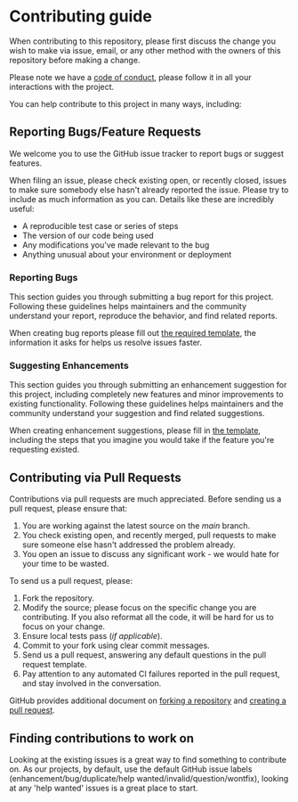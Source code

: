 # Contributing guide

When contributing to this repository, please first discuss the change you wish to make via issue, email, or any other method with the owners of this repository before making a change.

Please note we have a [code of conduct](./.github/CODE_OF_CONDUCT.md), please follow it in all your interactions with the project.

You can help contribute to this project in many ways, including:

## Reporting Bugs/Feature Requests

We welcome you to use the GitHub issue tracker to report bugs or suggest features.

When filing an issue, please check existing open, or recently closed, issues to make sure somebody else hasn't already
reported the issue. Please try to include as much information as you can. Details like these are incredibly useful:

- A reproducible test case or series of steps
- The version of our code being used
- Any modifications you've made relevant to the bug
- Anything unusual about your environment or deployment

### Reporting Bugs

This section guides you through submitting a bug report for this project. Following these guidelines helps maintainers and the community understand your report, reproduce the behavior, and find related reports.

When creating bug reports please fill out [the required template](./.github/ISSUE_TEMPLATE/bug_report.md), the information it asks for helps us resolve issues faster.

### Suggesting Enhancements

This section guides you through submitting an enhancement suggestion for this project, including completely new features and minor improvements to existing functionality. Following these guidelines helps maintainers and the community understand your suggestion and find related suggestions.

When creating enhancement suggestions, please fill in [the template](./.github/ISSUE_TEMPLATE/feature_request.md), including the steps that you imagine you would take if the feature you're requesting existed.

## Contributing via Pull Requests

Contributions via pull requests are much appreciated. Before sending us a pull request, please ensure that:

1. You are working against the latest source on the _main_ branch.
2. You check existing open, and recently merged, pull requests to make sure someone else hasn't addressed the problem already.
3. You open an issue to discuss any significant work - we would hate for your time to be wasted.

To send us a pull request, please:

1. Fork the repository.
2. Modify the source; please focus on the specific change you are contributing. If you also reformat all the code, it will be hard for us to focus on your change.
3. Ensure local tests pass (_if applicable_).
4. Commit to your fork using clear commit messages.
5. Send us a pull request, answering any default questions in the pull request template.
6. Pay attention to any automated CI failures reported in the pull request, and stay involved in the conversation.

GitHub provides additional document on [forking a repository](https://help.github.com/articles/fork-a-repo/) and
[creating a pull request](https://help.github.com/articles/creating-a-pull-request/).

## Finding contributions to work on

Looking at the existing issues is a great way to find something to contribute on. As our projects, by default, use the default GitHub issue labels (enhancement/bug/duplicate/help wanted/invalid/question/wontfix), looking at any 'help wanted' issues is a great place to start.
